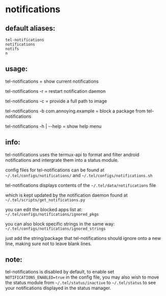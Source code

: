 # notifications

## default aliases:
```
tel-notifications
notifications
notifs
n
```
## usage:

tel-notifications				= show current notifications

tel-notifications -r				= restart notification daemon

tel-notifications -c		 		= provide a full path to image

tel-notifications -b com.annoying.example	= block a package from tel-notifications

tel-notifications -h | --help 			= show help menu


## info:

tel-notifications uses the termux-api to format and filter android notifications and intergrate them into a status module.

config files for tel-notifications can be found at `~/.tel/configs/notifications/` and `~/.tel/configs/notifications.sh` 

tel-notifications displays contents of the `~/.tel/data/notifications` file

which is kept updated by the notification daemon found at `~/.tel/scripts/get_notifications.py`

you can edit the blocked apps list at: `~/.tel/configs/notifications/ignored_pkgs`

you can also block specific strings in the same way: `~/.tel/configs/notifications/ignored_strings`

just add the string/package that tel-notifications should ignore onto a new line, making sure not to leave blank lines.

## note:

tel-notifications is disabled by default, to enable set `NOTIFICATIONS_ENABLED=true` in the config file, you may also wish to move the status module from `~/.tel/status/inactive` to `~/.tel/status` to see your notifications displayed in the status manager.

